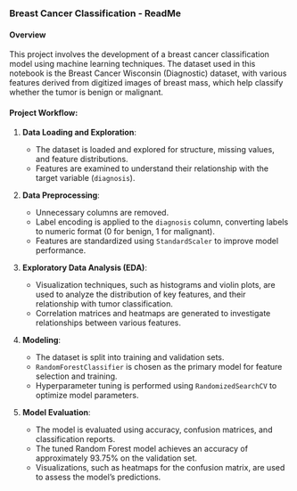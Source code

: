 ### Breast Cancer Classification - ReadMe

#### Overview
This project involves the development of a breast cancer classification model using machine learning techniques. The dataset used in this notebook is the Breast Cancer Wisconsin (Diagnostic) dataset, with various features derived from digitized images of breast mass, which help classify whether the tumor is benign or malignant.

#### Project Workflow:
1. **Data Loading and Exploration**:
   - The dataset is loaded and explored for structure, missing values, and feature distributions.
   - Features are examined to understand their relationship with the target variable (`diagnosis`).

2. **Data Preprocessing**:
   - Unnecessary columns are removed.
   - Label encoding is applied to the `diagnosis` column, converting labels to numeric format (0 for benign, 1 for malignant).
   - Features are standardized using `StandardScaler` to improve model performance.

3. **Exploratory Data Analysis (EDA)**:
   - Visualization techniques, such as histograms and violin plots, are used to analyze the distribution of key features, and their relationship with tumor classification.
   - Correlation matrices and heatmaps are generated to investigate relationships between various features.

4. **Modeling**:
   - The dataset is split into training and validation sets.
   - `RandomForestClassifier` is chosen as the primary model for feature selection and training.
   - Hyperparameter tuning is performed using `RandomizedSearchCV` to optimize model parameters.

5. **Model Evaluation**:
   - The model is evaluated using accuracy, confusion matrices, and classification reports.
   - The tuned Random Forest model achieves an accuracy of approximately 93.75% on the validation set.
   - Visualizations, such as heatmaps for the confusion matrix, are used to assess the model’s predictions.

